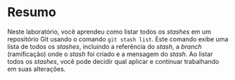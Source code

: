 # Resumo

Neste laboratório, você aprendeu como listar todos os _stashes_ em um repositório Git usando o comando `git stash list`. Este comando exibe uma lista de todos os _stashes_, incluindo a referência do _stash_, a _branch_ (ramificação) onde o _stash_ foi criado e a mensagem do _stash_. Ao listar todos os _stashes_, você pode decidir qual aplicar e continuar trabalhando em suas alterações.
